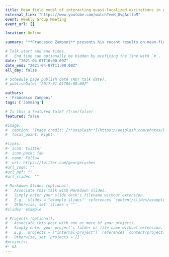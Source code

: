 ```yaml
---
title: Mean field model of interacting quasi-localized excitations in glasses
external_link: "https://www.youtube.com/watch?v=H_GvgActloM"
event: Weekly Group Meeting
event_url: []

location: Online

summary: "**Francesco Zamponi** presents his recent results on mean-field models for glasses and their predictions about the density of states of amorphous solids."

# Talk start and end times.
#   End time can optionally be hidden by prefixing the line with `#`.
date: "2021-04-07T10:00:00Z"
date_end: "2021-04-07T11:00:00Z"
all_day: false

# Schedule page publish date (NOT talk date).
# publishDate: "2017-01-01T00:00:00Z"

authors:
- 'Francesco Zamponi'
tags: ['Jamming']

# Is this a featured talk? (true/false)
featured: false

#image:
#  caption: 'Image credit: [**Unsplash**](https://unsplash.com/photos/bzdhc5b3Bxs)'
#  focal_point: Right

#links:
#- icon: twitter
#  icon_pack: fab
#  name: Follow
#  url: https://twitter.com/georgecushen
#url_code: ""
#url_pdf: ""
#url_slides: ""

# Markdown Slides (optional).
#   Associate this talk with Markdown slides.
#   Simply enter your slide deck's filename without extension.
#   E.g. `slides = "example-slides"` references `content/slides/example-slides.md`.
#   Otherwise, set `slides = ""`.
#slides: example

# Projects (optional).
#   Associate this post with one or more of your projects.
#   Simply enter your project's folder or file name without extension.
#   E.g. `projects = ["internal-project"]` references `content/project/deep-learning/index.md`.
#   Otherwise, set `projects = []`.
#projects:
#- GA
---
```

